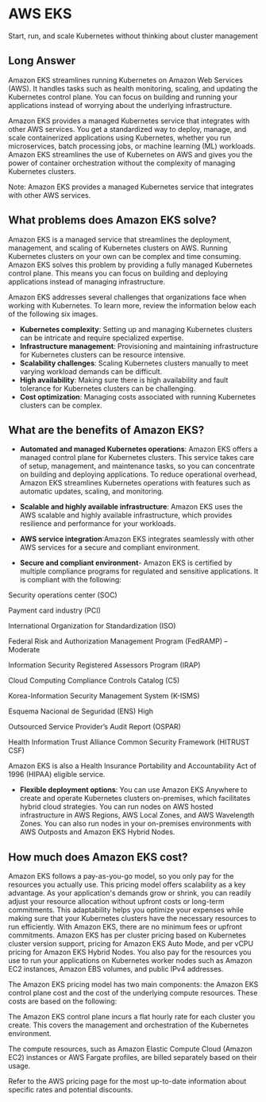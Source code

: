 # AWS EKS

Start, run, and scale Kubernetes without thinking about cluster management

## Long Answer

Amazon EKS streamlines running Kubernetes on Amazon Web Services (AWS). It handles tasks such as health monitoring, scaling, and updating the Kubernetes control plane. You can focus on building and running your applications instead of worrying about the underlying infrastructure.

Amazon EKS provides a managed Kubernetes service that integrates with other AWS services. You get a standardized way to deploy, manage, and scale containerized applications using Kubernetes, whether you run microservices, batch processing jobs, or machine learning (ML) workloads. Amazon EKS streamlines the use of Kubernetes on AWS and gives you the power of container orchestration without the complexity of managing Kubernetes clusters.

Note: Amazon EKS provides a managed Kubernetes service that integrates with other AWS services.

## What problems does Amazon EKS solve?

Amazon EKS is a managed service that streamlines the deployment, management, and scaling of Kubernetes clusters on AWS. Running Kubernetes clusters on your own can be complex and time consuming. Amazon EKS solves this problem by providing a fully managed Kubernetes control plane. This means you can focus on building and deploying applications instead of managing infrastructure.

Amazon EKS addresses several challenges that organizations face when working with Kubernetes. To learn more, review the information below each of the following six images.

- **Kubernetes complexity**: Setting up and managing Kubernetes clusters can be intricate and require specialized expertise.
- **Infrastructure management**: Provisioning and maintaining infrastructure for Kubernetes clusters can be resource intensive.
- **Scalability challenges**: Scaling Kubernetes clusters manually to meet varying workload demands can be difficult.
- **High availability**: Making sure there is high availability and fault tolerance for Kubernetes clusters can be challenging.
- **Cost optimization**: Managing costs associated with running Kubernetes clusters can be complex.

## What are the benefits of Amazon EKS?

- **Automated and managed Kubernetes operations**: Amazon EKS offers a managed control plane for Kubernetes clusters. This service takes care of setup, management, and maintenance tasks, so you can concentrate on building and deploying applications. To reduce operational overhead, Amazon EKS streamlines Kubernetes operations with features such as automatic updates, scaling, and monitoring.

- **Scalable and highly available infrastructure**: Amazon EKS uses the AWS scalable and highly available infrastructure, which provides resilience and performance for your workloads.

- **AWS service integration**:Amazon EKS integrates seamlessly with other AWS services for a secure and compliant environment.

- **Secure and compliant environment**-
Amazon EKS is certified by multiple compliance programs for regulated and sensitive applications. It is compliant with the following:

Security operations center (SOC)

Payment card industry (PCI)

International Organization for Standardization (ISO)

Federal Risk and Authorization Management Program (FedRAMP) – Moderate

Information Security Registered Assessors Program (IRAP)

Cloud Computing Compliance Controls Catalog (C5)

Korea-Information Security Management System (K-ISMS)

Esquema Nacional de Seguridad (ENS) High

Outsourced Service Provider’s Audit Report (OSPAR)

Health Information Trust Alliance Common Security Framework (HITRUST CSF)

Amazon EKS is also a Health Insurance Portability and Accountability Act of 1996 (HIPAA) eligible service.

- **Flexible deployment options**: You can use Amazon EKS Anywhere to create and operate Kubernetes clusters on-premises, which facilitates hybrid cloud strategies. You can run nodes on AWS hosted infrastructure in AWS Regions, AWS Local Zones, and AWS Wavelength Zones. You can also run nodes in your on-premises environments with AWS Outposts and Amazon EKS Hybrid Nodes.


## How much does Amazon EKS cost?

Amazon EKS follows a pay-as-you-go model, so you only pay for the resources you actually use. This pricing model offers scalability as a key advantage. As your application's demands grow or shrink, you can readily adjust your resource allocation without upfront costs or long-term commitments. This adaptability helps you optimize your expenses while making sure that your Kubernetes clusters have the necessary resources to run efficiently. With Amazon EKS, there are no minimum fees or upfront commitments. Amazon EKS has per cluster pricing based on Kubernetes cluster version support, pricing for Amazon EKS Auto Mode, and per vCPU pricing for Amazon EKS Hybrid Nodes. You also pay for the resources you use to run your applications on Kubernetes worker nodes such as Amazon EC2 instances, Amazon EBS volumes, and public IPv4 addresses.

The Amazon EKS pricing model has two main components: the Amazon EKS control plane cost and the cost of the underlying compute resources. These costs are based on the following:

The Amazon EKS control plane incurs a flat hourly rate for each cluster you create. This covers the management and orchestration of the Kubernetes environment.

The compute resources, such as Amazon Elastic Compute Cloud (Amazon EC2) instances or AWS Fargate profiles, are billed separately based on their usage.

Refer to the AWS pricing page for the most up-to-date information about specific rates and potential discounts.



